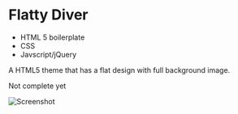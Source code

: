 # Flatty Diver

- HTML 5 boilerplate
- CSS
- Javscript/jQuery

A HTML5 theme that has a flat design with full background image.


Not complete yet

![Screenshot](http://g.eorgeo.us/images/flattydiver.png "Flatty Diver")
